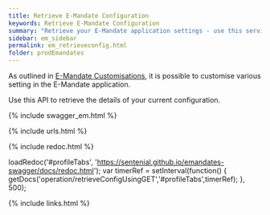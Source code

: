 ```yaml
---
title: Retrieve E-Mandate Configuration 
keywords: Retrieve E-Mandate Configuration
summary: "Retrieve your E-Mandate application settings - use this service to view your current E-Mandate configurations settings."
sidebar: em_sidebar
permalink: em_retrieveconfig.html
folder: prodEmandates
---
```


As outlined in [E-Mandate Customisations](em_uicustomisations.html), it is possible to customise various setting in the E-Mandate application. 

Use this API to retrieve the details of your current configuration.

{% include swagger_em.html %}


{% include urls.html %}


<ul id="profileTabs" class="nav nav-tabs">
    
   
</ul>
 
 {% include redoc.html %}
 
 
loadRedoc('#profileTabs', 'https://sentenial.github.io/emandates-swagger/docs/redoc.html');
var timerRef = setInterval(function() { getDocs('operation/retrieveConfigUsingGET','#profileTabs',timerRef); }, 500);


</script>


<div id="mydiv"></div>


</div>



</div>




{% include links.html %}
